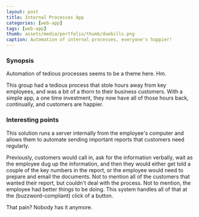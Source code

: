 ```yaml
---
layout: post
title: Internal Processes App
categories: [web-app]
tags: [web-app]
thumb: assets/media/portfolio/thumb/duebills.png
caption: Automation of internal processes, everyone's happier!
---
```


### Synopsis
Automation of tedious processes seems to be a theme here. Hm. 

This group had a tedious process that stole hours away from key employees, and was a bit of a thorn to their business customers. With a simple app, a one time investment, they now have all of those hours back, continually, and customers are happier.

### Interesting points
This solution runs a server internally from the employee's computer and allows them to automate sending important reports that customers need regularly. 

Previously, customers would call in, ask for the information verbally, wait as the employee dug up the information, and then they would either get told a couple of the key numbers in the report, or the employee would need to prepare and email the documents. Not to mention all of the customers that wanted their report, but couldn't deal with the process. Not to mention, the employee had better things to be doing. This system handles all of that at the (buzzword-compliant) click of a button.

That pain? Nobody has it anymore.
